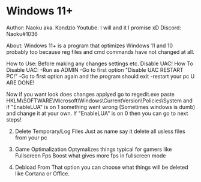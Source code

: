 # Windows 11+

Author: 
Naoku aka. Kondzio
Youtube: I will and it I promise xD
Discord: Naoku#1036

About:
Windows 11+ is a program that optimizes Windows 11 and 10 probably too because reg files and cmd commands have not changed at all. 

How to Use:
Before making any changes settings etc. Disable UAC!
How To Disable UAC:
-Run as ADMIN
-Go to first option "Disable UAC RESTART PC!"
-Go to first option again and the program should exit 
-restart your pc
U ARE DONE!

Now if you want look does changes applyed
go to regedit.exe paste HKLM\SOFTWARE\Microsoft\Windows\CurrentVersion\Policies\System and if "EnableLUA" is on 1 something went wrong (Sometimes windows is dumb) and change it at your own. If "EnableLUA" is on 0 then you can go to next steps!

2. Delete Temporary/Log Files 
Just as name say it delete all usless files from your pc

3. Game Optimalization
Optymalizes things typical for gamers like Fullscreen Fps Boost what gives more fps in fullscreen mode

4. Debload 
From That option you can choose what things will be deleted like Cortana or Office.
